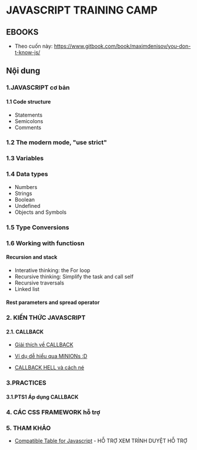 # JAVASCRIPT TRAINING CAMP

## EBOOKS

* Theo cuốn này:
https://www.gitbook.com/book/maximdenisov/you-don-t-know-js/


## Nội dung

### 1.JAVASCRIPT cơ bản

#### 1.1 Code structure

* Statements
* Semicolons 
* Comments

### 1.2 The modern mode, "use strict"
### 1.3 Variables
### 1.4 Data types

* Numbers
* Strings
* Boolean
* Undefined
* Objects and Symbols

### 1.5 Type Conversions
### 1.6 Working with functiosn

#### Recursion and stack
* Interative thinking: the For loop
* Recursive thinking: Simplify the task and call self
* Recursive traversals
* Linked list

#### Rest parameters and spread operator


### 2. KIẾN THỨC JAVASCRIPT

#### 2.1. CALLBACK

* [Giải thích về CALLBACK](https://codeburst.io/javascript-what-the-heck-is-a-callback-aba4da2deced)

* [Ví dụ dễ hiểu qua MINIONs :D](https://medium.freecodecamp.org/javascript-callbacks-explained-using-minions-da272f4d9bcd) 

* [CALLBACK HELL và cách né](http://callbackhell.com/)

### 3.PRACTICES

#### 3.1.PTS1 Áp dụng CALLBACK

### 4. CÁC CSS FRAMEWORK hỗ trợ

### 5. THAM KHẢO

* [Compatible Table for Javascript](https://kangax.github.io/compat-table/es6/) - HỖ TRỢ XEM TRÌNH DUYỆT HỖ TRỢ